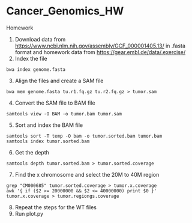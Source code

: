 # Cancer_Genomics_HW
Homework

1. Download data from https://www.ncbi.nlm.nih.gov/assembly/GCF_000001405.13/ in .fasta format and homework data from https://gear.embl.de/data/.exercise/
2. Index the file
```console
bwa index genome.fasta
```
3. Align the files and create a SAM file
```console
bwa mem genome.fasta tu.r1.fq.gz tu.r2.fq.gz > tumor.sam
```
4. Convert the SAM file to BAM file
```console
samtools view -O BAM -o tumor.bam tumor.sam
```
5. Sort and index the BAM file
```console
samtools sort -T temp -O bam -o tumor.sorted.bam tumor.bam
samtools index tumor.sorted.bam
```
6. Get the depth
```console
samtools depth tumor.sorted.bam > tumor.sorted.coverage
```
7. Find the x chromosome and select the 20M to 40M region
```console
grep "CM000685" tumor.sorted.coverage > tumor.x.coverage
awk '{ if ($2 >= 20000000 && $2 <= 40000000) print $0 }' tumor.x.coverage > tumor.regiongs.coverage
```
8. Repeat the steps for the WT files
9. Run plot.py
